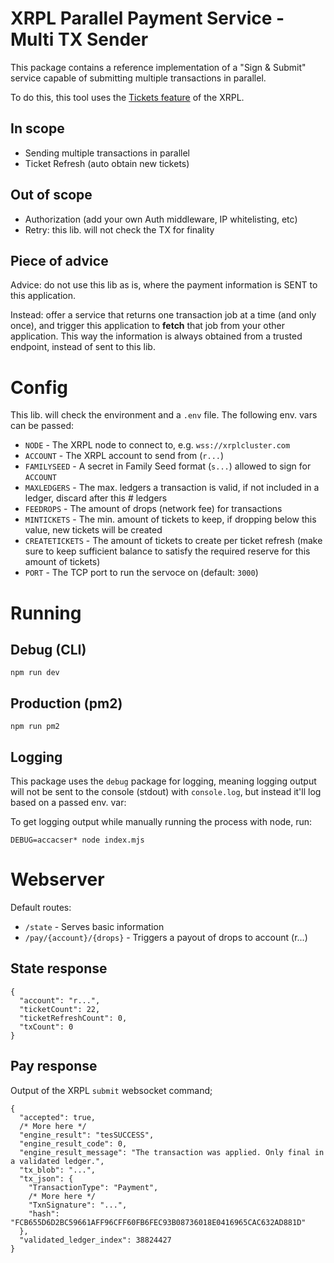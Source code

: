 # XRPL Parallel Payment Service - Multi TX Sender

This package contains a reference implementation of a "Sign & Submit"
service capable of submitting multiple transactions in parallel.

To do this, this tool uses the [Tickets feature](https://xrpl.org/ticketcreate.html#ticketcreate) of the XRPL.

## In scope

- Sending multiple transactions in parallel
- Ticket Refresh (auto obtain new tickets)

## Out of scope

- Authorization (add your own Auth middleware, IP whitelisting, etc)
- Retry: this lib. will not check the TX for finality

## Piece of advice

Advice: do not use this lib as is, where the payment information is SENT to this application.

Instead: offer a service that returns one transaction job at a time (and only once), and trigger
this application to **fetch** that job from your other application. This way the information
is always obtained from a trusted endpoint, instead of sent to this lib.

# Config

This lib. will check the environment and a `.env` file. The following env. vars can be passed:

- `NODE` - The XRPL node to connect to, e.g. `wss://xrplcluster.com`
- `ACCOUNT` - The XRPL account to send from (`r...`)
- `FAMILYSEED` - A secret in Family Seed format (`s...`) allowed to sign for `ACCOUNT`
- `MAXLEDGERS` - The max. ledgers a transaction is valid, if not included in a ledger, discard after this # ledgers
- `FEEDROPS` - The amount of drops (network fee) for transactions
- `MINTICKETS` - The min. amount of tickets to keep, if dropping below this value, new tickets will be created
- `CREATETICKETS` - The amount of tickets to create per ticket refresh (make sure to keep sufficient balance to satisfy the required reserve for this amount of tickets)
- `PORT` - The TCP port to run the servoce on (default: `3000`)

# Running

## Debug (CLI)

`npm run dev`

## Production (pm2)

`npm run pm2`

## Logging

This package uses the `debug` package for logging, meaning logging output will not be sent
to the console (stdout) with `console.log`, but instead it'll log based on a passed env. var:

To get logging output while manually running the process with node, run:

```
DEBUG=accacser* node index.mjs
```

# Webserver

Default routes:

- `/state` - Serves basic information
- `/pay/{account}/{drops}` - Triggers a payout of drops to account (r...)

## State response

```
{
  "account": "r...",
  "ticketCount": 22,
  "ticketRefreshCount": 0,
  "txCount": 0
}
```

## Pay response

Output of the XRPL `submit` websocket command;

```
{
  "accepted": true,
  /* More here */
  "engine_result": "tesSUCCESS",
  "engine_result_code": 0,
  "engine_result_message": "The transaction was applied. Only final in a validated ledger.",
  "tx_blob": "...",
  "tx_json": {
    "TransactionType": "Payment",
    /* More here */
    "TxnSignature": "...",
    "hash": "FCB655D6D2BC59661AFF96CFF60FB6FEC93B08736018E0416965CAC632AD881D"
  },
  "validated_ledger_index": 38824427
}
```

